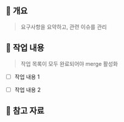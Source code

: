 ## 📌 개요

> 요구사항을 요약하고, 관련 이슈를 관리

<!-- 요구사항 요약-->

<!-- (이슈 관리) Closes: 개발한 기능 이슈, Fixes: 수정한 오류 이슈 -->

## 📌 작업 내용

> 작업 목록이 모두 완료되어야 merge 활성화

- [ ] 작업 내용 1

- [ ] 작업 내용 2

## 📌 참고 자료

<!-- 기술 문서나 테스트 결과 등 작업에 관련된 참고 자료를 정리합니다. -->


